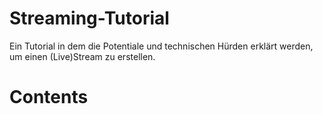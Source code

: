 # Streaming-Tutorial
Ein Tutorial in dem die Potentiale und technischen Hürden erklärt werden, um einen (Live)Stream zu erstellen.

<h1>Contents</hi>

